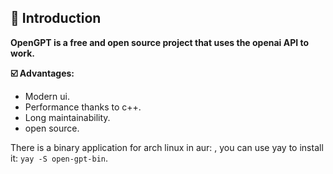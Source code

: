 ## :bone: Introduction
__OpenGPT is a free and open source project that uses the openai API to work.__

__:ballot_box_with_check: Advantages:__
- Modern ui.
- Performance thanks to c++.  
- Long maintainability.  
- open source.

There is a binary application for arch linux in aur: <link>, you can use yay to install it: `yay -S open-gpt-bin`.
